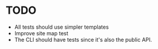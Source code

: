 # TODO
- All tests should use simpler templates
- Improve site map test
- The CLI should have tests since it's also the public API.
